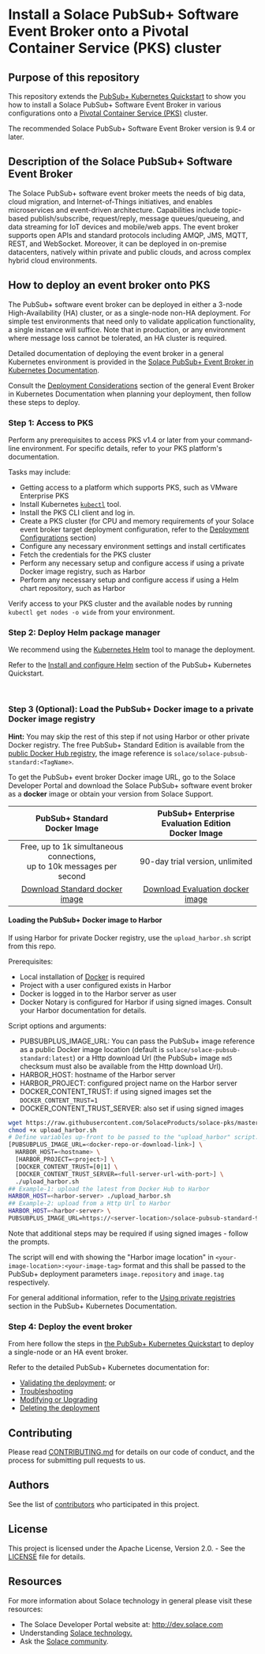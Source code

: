 # Install a Solace PubSub+ Software Event Broker onto a Pivotal Container Service (PKS) cluster

## Purpose of this repository

This repository extends the [PubSub+ Kubernetes Quickstart](https://github.com/SolaceProducts/solace-kubernetes-quickstart ) to show you how to install a Solace PubSub+ Software Event Broker in various configurations onto a [Pivotal Container Service (PKS)](//cloud.vmware.com/pivotal-container-service ) cluster.

The recommended Solace PubSub+ Software Event Broker version is 9.4 or later.

## Description of the Solace PubSub+ Software Event Broker

The Solace PubSub+ software event broker meets the needs of big data, cloud migration, and Internet-of-Things initiatives, and enables microservices and event-driven architecture. Capabilities include topic-based publish/subscribe, request/reply, message queues/queueing, and data streaming for IoT devices and mobile/web apps. The event broker supports open APIs and standard protocols including AMQP, JMS, MQTT, REST, and WebSocket. Moreover, it can be deployed in on-premise datacenters, natively within private and public clouds, and across complex hybrid cloud environments.

## How to deploy an event broker onto PKS

The PubSub+ software event broker can be deployed in either a 3-node High-Availability (HA) cluster, or as a single-node non-HA deployment. For simple test environments that need only to validate application functionality, a single instance will suffice. Note that in production, or any environment where message loss cannot be tolerated, an HA cluster is required.

Detailed documentation of deploying the event broker in a general Kubernetes environment is provided in the [Solace PubSub+ Event Broker in Kubernetes Documentation](//github.com/SolaceDev/solace-kubernetes-quickstart/blob/HelmReorg/docs/PubSubPlusK8SDeployment.md).

Consult the [Deployment Considerations](https://github.com/SolaceDev/solace-kubernetes-quickstart/blob/HelmReorg/docs/PubSubPlusK8SDeployment.md#pubsub-event-broker-deployment-considerations) section of the general Event Broker in Kubernetes Documentation when planning your deployment, then follow these steps to deploy.

### Step 1: Access to PKS

Perform any prerequisites to access PKS v1.4 or later from your command-line environment. For specific details, refer to your PKS platform's documentation.

Tasks may include:

* Getting access to a platform which supports PKS, such as VMware Enterprise PKS
* Install Kubernetes [`kubectl`](//kubernetes.io/docs/tasks/tools/install-kubectl/ ) tool.
* Install the PKS CLI client and log in.
* Create a PKS cluster (for CPU and memory requirements of your Solace event broker target deployment configuration, refer to the [Deployment Configurations](#event-broker-deployment-configurations) section)
* Configure any necessary environment settings and install certificates
* Fetch the credentials for the PKS cluster
* Perform any necessary setup and configure access if using a private Docker image registry, such as Harbor
* Perform any necessary setup and configure access if using a Helm chart repository, such as Harbor

Verify access to your PKS cluster and the available nodes by running `kubectl get nodes -o wide` from your environment.

### Step 2: Deploy Helm package manager

We recommend using the [Kubernetes Helm](//github.com/kubernetes/helm/blob/master/README.md ) tool to manage the deployment.

Refer to the [Install and configure Helm](https://github.com/SolaceDev/solace-kubernetes-quickstart/tree/HelmReorg#2-install-and-configure-helm) section of the PubSub+ Kubernetes Quickstart.

<br>

### Step 3 (Optional): Load the PubSub+ Docker image to a private Docker image registry

**Hint:** You may skip the rest of this step if not using Harbor or other private Docker registry. The free PubSub+ Standard Edition is available from the [public Docker Hub registry](//hub.docker.com/r/solace/solace-pubsub-standard/tags/ ), the image reference is `solace/solace-pubsub-standard:<TagName>`.

To get the PubSub+ event broker Docker image URL, go to the Solace Developer Portal and download the Solace PubSub+ software event broker as a **docker** image or obtain your version from Solace Support.

| PubSub+ Standard<br/>Docker Image | PubSub+ Enterprise Evaluation Edition<br/>Docker Image
| :---: | :---: |
| Free, up to 1k simultaneous connections,<br/>up to 10k messages per second | 90-day trial version, unlimited |
| [Download Standard docker image](http://dev.solace.com/downloads/ ) | [Download Evaluation docker image](http://dev.solace.com/downloads#eval ) |

#### Loading the PubSub+ Docker image to Harbor

If using Harbor for private Docker registry, use the `upload_harbor.sh` script from this repo.

Prerequisites:
* Local installation of [Docker](//docs.docker.com/get-started/ ) is required
* Project with a user configured exists in Harbor
* Docker is logged in to the Harbor server as user
* Docker Notary is configured for Harbor if using signed images. Consult your Harbor documentation for details.

Script options and arguments:
* PUBSUBPLUS_IMAGE_URL: You can pass the PubSub+ image reference as a public Docker image location (default is `solace/solace-pubsub-standard:latest`) or a Http download Url (the PubSub+ image `md5` checksum must also be available from the Http download Url).
* HARBOR_HOST: hostname of the Harbor server
* HARBOR_PROJECT: configured project name on the Harbor server
* DOCKER_CONTENT_TRUST: if using signed images set the `DOCKER_CONTENT_TRUST=1`
* DOCKER_CONTENT_TRUST_SERVER: also set if using signed images

```sh
wget https://raw.githubusercontent.com/SolaceProducts/solace-pks/master/scripts/upload_harbor.sh
chmod +x upload_harbor.sh
# Define variables up-front to be passed to the "upload_harbor" script:
[PUBSUBPLUS_IMAGE_URL=<docker-repo-or-download-link>] \
  HARBOR_HOST=<hostname> \
  [HARBOR_PROJECT=<project>] \
  [DOCKER_CONTENT_TRUST=[0|1] \
  [DOCKER_CONTENT_TRUST_SERVER=<full-server-url-with-port>] \
  ./upload_harbor.sh
## Example-1: upload the latest from Docker Hub to Harbor
HARBOR_HOST=<harbor-server> ./upload_harbor.sh
## Example-2: upload from a Http Url to Harbor
HARBOR_HOST=<harbor-server> \
PUBSUBPLUS_IMAGE_URL=https://<server-location>/solace-pubsub-standard-9.4.0.118-docker.tar.gz ./upload_harbor.sh
```

Note that additional steps may be required if using signed images - follow the prompts.

The script will end with showing the "Harbor image location" in `<your-image-location>:<your-image-tag>` format and this shall be passed to the PubSub+ deployment parameters `image.repository` and `image.tag` respectively.

For general additional information, refer to the [Using private registries](https://github.com/SolaceDev/solace-kubernetes-quickstart/blob/HelmReorg/docs/PubSubPlusK8SDeployment.md#using-private-registries) section in the PubSub+ Kubernetes Documentation.

### Step 4: Deploy the event broker

From here follow the steps in [the PubSub+ Kubernetes Quickstart](//github.com/SolaceDev/solace-kubernetes-quickstart/tree/HelmReorg#2-install-and-configure-helm) to deploy a single-node or an HA event broker.

Refer to the detailed PubSub+ Kubernetes documentation for:
* [Validating the deployment](//github.com/SolaceDev/solace-kubernetes-quickstart/blob/HelmReorg/docs/PubSubPlusK8SDeployment.md#validating-the-deployment); or
* [Troubleshooting](//github.com/SolaceDev/solace-kubernetes-quickstart/blob/HelmReorg/docs/PubSubPlusK8SDeployment.md#troubleshooting)
* [Modifying or Upgrading](//github.com/SolaceDev/solace-kubernetes-quickstart/blob/HelmReorg/docs/PubSubPlusK8SDeployment.md#modifying-or-upgrading-a-deployment)
* [Deleting the deployment](//github.com/SolaceDev/solace-kubernetes-quickstart/blob/HelmReorg/docs/PubSubPlusK8SDeployment.md#deleting-a-deployment)

## Contributing

Please read [CONTRIBUTING.md](CONTRIBUTING.md) for details on our code of conduct, and the process for submitting pull requests to us.

## Authors

See the list of [contributors](//github.com/SolaceProducts/solace-pks/graphs/contributors) who participated in this project.

## License

This project is licensed under the Apache License, Version 2.0. - See the [LICENSE](LICENSE) file for details.

## Resources

For more information about Solace technology in general please visit these resources:

- The Solace Developer Portal website at: http://dev.solace.com
- Understanding [Solace technology.](http://dev.solace.com/tech/)
- Ask the [Solace community](http://dev.solace.com/community/).

